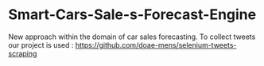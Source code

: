 # Smart-Cars-Sale-s-Forecast-Engine
New approach within the domain of car sales forecasting.
To collect tweets our project is used : https://github.com/doae-mens/selenium-tweets-scraping
